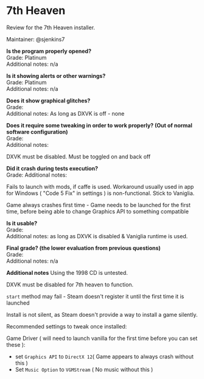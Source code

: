 # 7th Heaven
Review for the 7th Heaven installer.

Maintainer: @sjenkins7

**Is the program properly opened?**  
Grade: Platinum  
Additional notes: n/a

**Is it showing alerts or other warnings?**  
Grade: Platinum  
Additional notes: n/a

**Does it show graphical glitches?**  
Grade:   
Additional notes: As long as DXVK is off - none

**Does it require some tweaking in order to work properly? (Out of normal software configuration)**  
Grade:   
Additional notes:

DXVK must be disabled. Must be toggled on and back off

**Did it crash during tests execution?**  
Grade: 
Additional notes:

Fails to launch with mods, if caffe is used. Workaround usually used in app for Windows ( "Code 5 Fix" in settings ) is non-functional. Stick to Vaniglia.

Game always crashes first time - Game needs to be launched for the first time, before being able to change Graphics API to something compatible

**Is it usable?**  
Grade:   
Additional notes: as long as DXVK is disabled & Vaniglia runtime is used.

**Final grade? (the lower evaluation from previous questions)**  
Grade:   
Additional notes: n/a

**Additional notes**
Using the 1998 CD is untested.

DXVK must be disabled for 7th heaven to function.

`start` method may fail - Steam doesn't register it until the first time it is launched

Install is not silent, as Steam doesn't provide a way to install a game silently.

Recommended settings to tweak once installed:

Game Driver ( will need to launch vanilla for the first time before you can set these ):

* set `Graphics API` to `DirectX 12`( Game appears to always crash without this )
* Set `Music Option` to `VGMStream` ( No music without this )
